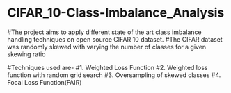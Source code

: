 # CIFAR_10-Class-Imbalance_Analysis

#The project aims to apply different state of the art class imbalance handling techniques on open source CIFAR 10 dataset.
#The CIFAR dataset was randomly skewed with varying the number of classes for a given skewing ratio


#Techniques used are-
#1. Weighted Loss Function
#2. Weighted loss function with random grid search
#3. Oversampling of skewed classes
#4. Focal Loss Function(FAIR)

